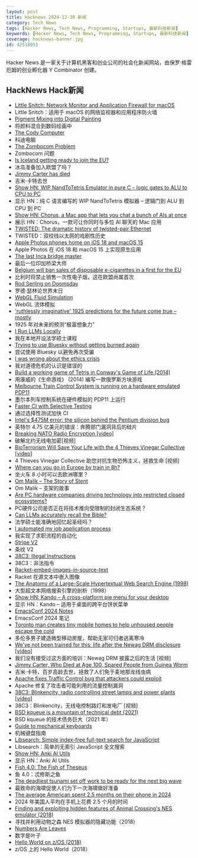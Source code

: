 ```yaml
---
layout: post
title: Hacknews 2024-12-30 新闻
category: Tech News
tags: [Hacker News, Tech News, Programming, Startups, 最新科技新闻]
keywords: [Hacker News, Tech News, Programming, Startups, 最新科技新闻]
coverage: hacknews-banner.jpg
id: 42518953
---
```


Hacker News 是一家关于计算机黑客和创业公司的社会化新闻网站，由保罗·格雷厄姆的创业孵化器 Y Combinator 创建。

## HackNews Hack新闻

- [Little Snitch: Network Monitor and Application Firewall for macOS](https://www.obdev.at/en/products/littlesnitch/index.html)
- Little Snitch：适用于 macOS 的网络监视器和应用程序防火墙
- [Pigment Mixing into Digital Painting](https://scrtwpns.com/mixbox/)
- 将颜料混合到数码绘画中
- [The Cody Computer](https://www.codycomputer.org/)
- 科迪电脑
- [The Zombocom Problem](https://newsletter.squishy.computer/p/the-zombocom-problem)
- Zombocom 问题
- [Is Iceland getting ready to join the EU?](https://mikegalsworthy.substack.com/p/is-iceland-getting-ready-to-join)
- 冰岛准备加入欧盟了吗？
- [Jimmy Carter has died](https://www.washingtonpost.com/obituaries/2024/12/29/jimmy-carter-president-dead/)
- 吉米·卡特去世
- [Show HN: WIP NandToTetris Emulator in pure C – logic gates to ALU to CPU to PC](https://github.com/con-dog/hack_emulator_c)
- 显示 HN：纯 C 语言编写的 WIP NandToTetr​​is 模拟器 – 逻辑门到 ALU 到 CPU 到 PC
- [Show HN: Chorus, a Mac app that lets you chat a bunch of AIs at once](https://melty.sh/chorus)
- 展示 HN：Chorus，一款可让你同时与多位 AI 聊天的 Mac 应用
- [TWISTED: The dramatic history of twisted-pair Ethernet](https://www.youtube.com/watch?v=f8PP5IHsL8Y)
- TWISTED：双绞线以太网的戏剧性历史
- [Apple Photos phones home on iOS 18 and macOS 15](https://lapcatsoftware.com/articles/2024/12/3.html)
- Apple Photos 在 iOS 18 和 macOS 15 上实现原生应用
- [The last Inca bridge master](https://www.bbc.com/travel/article/20241206-the-last-inca-bridge-master)
- 最后一位印加桥梁大师
- [Belgium will ban sales of disposable e-cigarettes in a first for the EU](https://www.npr.org/2024/12/29/g-s1-40289/belgium-will-ban-sales-of-disposable-e-cigarettes)
- 比利时将禁止销售一次性电子烟，这在欧盟尚属首次
- [Rod Serling on Doomsday](https://mubi.com/en/notebook/posts/rod-serling-on-doomsday)
- 罗德·瑟林论世界末日
- [WebGL Fluid Simulation](https://paveldogreat.github.io/WebGL-Fluid-Simulation/)
- WebGL 流体模拟
- ['ruthlessly imaginative' 1925 predictions for the future come true – mostly](https://www.theguardian.com/science/2024/dec/29/scientist-archibald-low-ruthlessly-imaginative-1925-predictions-for-the-future-come-true)
- 1925 年对未来的预测“极富想象力”
- [I Run LLMs Locally](https://abishekmuthian.com/how-i-run-llms-locally/)
- 我在本地开设法学硕士课程
- [Trying to use Bluesky without getting burned again](https://chrisholdgraf.com/blog/2024/bluesky)
- 尝试使用 Bluesky 以避免再次受骗
- [I was wrong about the ethics crisis](https://cacm.acm.org/opinion/i-was-wrong-about-the-ethics-crisis/)
- 我对道德危机的认识是错误的
- [Build a working game of Tetris in Conway's Game of Life (2014)](https://codegolf.stackexchange.com/questions/11880/build-a-working-game-of-tetris-in-conways-game-of-life)
- 用康威的《生命游戏》 (2014) 编写一款俄罗斯方块游戏
- [Melbourne Train Control System is running on a hardware emulated PDP11](https://mastodon.sdf.org/@dervishe/107242749336390295)
- 墨尔本列车控制系统在硬件模拟的 PDP11 上运行
- [Faster CI with Selective Testing](https://mill-build.org/blog/3-selective-testing.html)
- 通过选择性测试加快 CI
- [Intel's $475M error: the silicon behind the Pentium division bug](https://www.righto.com/2024/12/this-die-photo-of-pentium-shows.html)
- 英特尔 4.75 亿美元的错误：奔腾部门漏洞背后的硅片
- [Breaking NATO Radio Encryption [video]](https://media.ccc.de/v/38c3-breaking-nato-radio-encryption)
- 破解北约无线电加密[视频]
- [BioTerrorism Will Save Your Life with the 4 Thieves Vinegar Collective [video]](https://media.ccc.de/v/38c3-bioterrorism-will-save-your-life-with-the-4-thieves-vinegar-collective)
- 4 Thieves Vinegar Collective 助您对抗生物恐怖主义，拯救生命 [视频]
- [Where can you go in Europe by train in 8h?](https://www.chronotrains.com/en)
- 坐火车 8 小时可以去欧洲哪里？
- [Om Malik – The Story of Stent](https://om.co/2024/12/28/the-story-of-stent/)
- Om Malik – 支架的故事
- [Are PC hardware companies driving technology into restricted closed ecosystems?](https://www.scottrlarson.com/updates/update-closed-technology-ecosystems-storage-configuration-lockdown/)
- PC硬件公司是否正在将技术推向受限制的封闭生态系统？
- [Can LLMs accurately recall the Bible?](https://benkaiser.dev/can-llms-accurately-recall-the-bible/)
- 法学硕士能准确地回忆起圣经吗？
- [I automated my job application process](https://blog.daviddodda.com/how-i-automated-my-job-application-process-part-1)
- 我实现了求职流程的自动化
- [Stripe V2](https://brandur.org/fragments/stripe-v2)
- 条纹 V2
- [38C3: Illegal Instructions](https://media.ccc.de/c/38c3)
- 38C3：非法指令
- [Racket-embed-images-in-source-text](https://github.com/shriram/racket-embed-images-in-source-text)
- Racket 在源文本中嵌入图像
- [The Anatomy of a Large-Scale Hypertextual Web Search Engine (1998)](http://infolab.stanford.edu/~backrub/google.html)
- 大型超文本网络搜索引擎的剖析（1998）
- [Show HN: Kando – A cross-platform pie menu for your desktop](https://kando.menu/)
- 显示 HN：Kando – 适用于桌面的跨平台饼状菜单
- [EmacsConf 2024 Notes](https://sachachua.com/blog/2024/12/emacsconf-2024-notes/)
- EmacsConf 2024 笔记
- [Toronto man creates tiny mobile homes to help unhoused people escape the cold](https://www.cbc.ca/lite/story/1.7419805)
- 多伦多男子建造微型移动房屋，帮助无家可归者逃离寒冷
- [We've not been trained for this: life after the Newag DRM disclosure [video]](https://media.ccc.de/v/38c3-we-ve-not-been-trained-for-this-life-after-the-newag-drm-disclosure)
- 我们没有接受过这方面的培训：Newag DRM 披露之后的生活 [视频]
- [Jimmy Carter, Who Died at Age 100, Spared People from Guinea Worm](https://www.scientificamerican.com/article/jimmy-carter-who-died-at-age-100-spared-millions-of-people-from-guinea-worm/)
- 吉米·卡特，百岁高龄去世，拯救了人们免于麦地那龙线虫病
- [Apache fixes Traffic Control bug that attackers could exploit](https://www.scworld.com/news/apache-fixes-traffic-control-bug-that-attackers-could-exploit)
- Apache 修复了攻击者可能利用的流量控制漏洞
- [38C3: Blinkencity, radio controlling street lamps and power plants [video]](https://media.ccc.de/v/38c3-blinkencity-radio-controlling-street-lamps-and-power-plants)
- 38C3：Blinkencity，无线电控制路灯和发电厂 [视频]
- [BSD kqueue is a mountain of technical debt (2021)](https://ariadne.space/2021/06/06/actually-bsd-kqueue-is-a-mountain-of-technical-debt/)
- BSD kqueue 的技术债务巨大（2021 年）
- [Guide to mechanical keyboards](https://arstechnica.com/gadgets/2022/03/the-ars-technica-guide-to-mechanical-keyboards/)
- 机械键盘指南
- [Libsearch: Simple index-free full-text search for JavaScript](https://github.com/thesephist/libsearch)
- Libsearch：简单的无索引 JavaScript 全文搜索
- [Show HN: Anki AI Utils](https://github.com/thiswillbeyourgithub/AnkiAIUtils)
- 显示 HN：Anki AI Utils
- [Fish 4.0: The Fish of Theseus](https://fishshell.com/blog/rustport/)
- 鱼 4.0：忒修斯之鱼
- [The deadliest tsunami set off work to be ready for the next big wave](https://www.nytimes.com/2024/12/26/science/tsunami-2004-20th-anniversary.html)
- 最致命的海啸促使人们为下一次海啸做好准备
- [The average American spent 2.5 months on their phone in 2024](https://www.pcmag.com/articles/yikes-the-average-american-spent-25-months-on-their-phone-in-2024)
- 2024 年美国人平均在手机上花费 2.5 个月的时间
- [Finding and exploiting hidden features of Animal Crossing's NES emulator (2018)](https://jamchamb.net/2018/07/11/animal-crossing-nes-emulator-hacks.html)
- 寻找并利用动物之森 NES 模拟器的隐藏功能（2018）
- [Numbers Are Leaves](https://www.christo.sh/numbers-are-leaves/)
- 数字是叶子
- [Hello World on z/OS (2018)](https://medium.com/the-technical-archaeologist/hello-world-on-z-os-a0ef31c1e87f)
- z/OS 上的 Hello World（2018）


